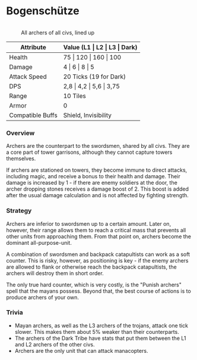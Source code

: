 # Bogenschütze

<figure><img src="../.gitbook/assets/Bogenschützenlineup.png" alt=""><figcaption><p>All archers of all civs, lined up</p></figcaption></figure>

| Attribute        | Value (L1 \| L2 \| L3 \| Dark) |
| ---------------- | ------------------------------ |
| Health           | 75 \| 120 \| 160 \| 100        |
| Damage           | 4 \| 6 \| 8 \| 5               |
| Attack Speed     | 20 Ticks (19 for Dark)         |
| DPS              | 2,8 \| 4,2 \| 5,6 \| 3,75      |
| Range            | 10 Tiles                       |
| Armor            | 0                              |
| Compatible Buffs | Shield, Invisibility           |

### Overview

Archers are the counterpart to the swordsmen, shared by all civs. They are a core part of tower garrisons, although they cannot capture towers themselves.

If archers are stationed on towers, they become immune to direct attacks, including magic, and receive a bonus to their health and damage. Their damage is increased by 1 - if there are enemy soldiers at the door, the archer dropping stones receives a damage boost of 2. This boost is added after the usual damage calculation and is not affected by fighting strength.

### Strategy

Archers are inferior to swordsmen up to a certain amount. Later on, however, their range allows them to reach a critical mass that prevents all other units from approaching them. From that point on, archers become the dominant all-purpose-unit.

A combination of swordsmen and backpack catapultists can work as a soft counter. This is risky, however, as positioning is key - if the enemy archers are allowed to flank or otherwise reach the backpack catapultists, the archers will destroy them in short order.

The only true hard counter, which is very costly, is the "Punish archers" spell that the mayans possess. Beyond that, the best course of actions is to produce archers of your own.

### Trivia

* Mayan archers, as well as the L3 archers of the trojans, attack one tick slower. This makes them about 5% weaker than their counterparts.
* The archers of the Dark Tribe have stats that put them between the L1 and L2 archers of the other civs.
* Archers are the only unit that can attack manacopters.
